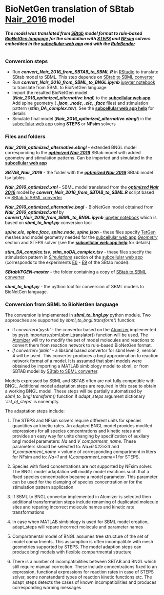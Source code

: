#  BioNetGen translation of SBtab [Nair_2016](https://github.com/jpgsantos/Model_Nair_2016) model 
##### The model was translated from [SBtab](https://github.com/tlubitz/SBtab) model format to rule-based [BioNetGen language](http://bionetgen.org/) for the simulation with [STEPS](http://steps.sourceforge.net/STEPS/default.php) and [NFsim](http://michaelsneddon.net/nfsim/) solvers embedded in the [subcellular web app](https://subcellular.humanbrainproject.eu/ ) and with the [RuleBender](https://github.com/RuleWorld/rulebender)
#
### Conversion steps 
- Run ***convert_Nair_2016_from_SBTAB_to_SBML.R*** in [RStudio](https://www.rstudio.com/products/rstudio/download/) to translate SBtab model to SBML. This step depends on [SBtab to SBML converter](https://github.com/a-kramer/SBtabVFGEN)
- Run ***convert_Nair_2016_from_SBML_to_BNGL.ipynb*** [jupyter notebook](https://jupyter.org/) to translate from SBML to BioNetGen language
- Import the resulted BioNetGen model (***Nair_2016_optimized_alternative.bngl***) to the **[subcellular web app](https://subcellular.humanbrainproject.eu/ )**. Add spine geometry ( ***.json***, ***.node***, ***.ele***, ***.face*** files) and stimulation pattern (***stim_DA_complex.tsv***). See the **[subcellular web app help](https://humanbrainproject.github.io/hbp-sp6-guidebook/online_usecases/subcellular_level/subcellular_app/subcellular_app.html)** for details
- Simulate final model (***Nair_2016_optimized_alternative.ebngl***) in the [subcellular web app](https://subcellular.humanbrainproject.eu/ ) using **STEPS** or **NFsim** solvers

### Files and folders

***Nair_2016_optimized_alternative.ebngl*** - extended BNGL model corresponding to the ***[optimized Nair 2016](https://github.com/jpgsantos/Model_Nair_2016/blob/master/SBtab_Nair_2016_optimized.xlsx)*** SBtab model with added geometry and stimulation patterns. Can be imported and simulated in the **[subcellular web app](https://subcellular.humanbrainproject.eu/ )**


***SBTAB_Nair_2016*** - the folder with the ***[optimized Nair 2016](https://github.com/jpgsantos/Model_Nair_2016/tree/master/tsv/Nair_2016_optimized)*** SBtab model tsv tables. 

***Nair_2016_optimized.xml*** - SBML model translated from the ***[optimized Nair 2016](https://github.com/jpgsantos/Model_Nair_2016/tree/master/tsv/Nair_2016_optimized)*** model by ***convert_Nair_2016_from_SBTAB_to_SBML.R*** script based on [SBtab to SBML converter](https://github.com/a-kramer/SBtabVFGEN)


***Nair_2016_optimized_alternative.bngl*** - BioNetGen model obtained from ***Nair_2016_optimized.xml*** by ***convert_Nair_2016_from_SBML_to_BNGL.ipynb*** [jupyter notebook](https://jupyter.org/) which is based on ***sbml_to_bngl.py*** conversion tool 

***spine.ele***, ***spine.face***, ***spine.node***, ***spine.json*** - these files specify [TetGen](http://wias-berlin.de/software/index.jsp?id=TetGen&lang=1) meshes and model geometry needed for the [subcellular web app](https://subcellular-bsp-epfl.apps.hbp.eu/model/meta/) *[Geometry](https://subcellular-bsp-epfl.apps.hbp.eu/model/geometry)* section and STEPS solver (see the **[subcellular web app help](https://humanbrainproject.github.io/hbp-sp6-guidebook/online_usecases/subcellular_level/subcellular_app/subcellular_app.html)** for details)


***stim_DA_complex.tsv***, ***stim_noDA_complex.tsv*** - these files specify the stimulation pattern in *[Simulations](https://subcellular-bsp-epfl.apps.hbp.eu/model/simulations)* section of the [subcellular web app](https://subcellular-bsp-epfl.apps.hbp.eu/model/meta/) (corresponds to the experiments [E0](https://github.com/jpgsantos/Model_Nair_2016/blob/master/tsv/Nair_2016_optimized/E0I.tsv) - [E9](https://github.com/jpgsantos/Model_Nair_2016/blob/master/tsv/Nair_2016_optimized/E9.tsv) of the SBtab model).

***SBtabVFGEN-master*** - the folder containing a copy of [SBtab to SBML converter](https://github.com/a-kramer/SBtabVFGEN)

***sbml_to_bngl.py*** - the python tool for conversion of SBML models to BioNetGen language.

### Conversion from SBML to BioNetGen language

The conversion is implemented in ***sbml_to_bngl.py*** python module.
Two approaches are supported by *sbml_to_bngl.transform()* function:
- if *converter='pysb'* - the convertor based on the [Atomizer](https://ruleworld.github.io/atomizer/blog/basic/bng.html) implemented by pysb.importers.sbml.sbml_translator() function will be used. The [Atomizer](https://ruleworld.github.io/atomizer/blog/basic/bng.html) will try to modify the set of model molecules and reactions to convert them from reaction network to rule-based BioNetGen format. 
- *if converter='plain'* - a libsbml based convertor for sbml level 2, version 4 will be used. This converter produces a bngl approximation to reaction network format of a model. It is assumed that sbml models were obtained by importing a MATLAB simbiology model to sbml, or from SBTAB model by [SBtab to SBML converter](https://github.com/a-kramer/SBtabVFGEN).

Models expressed by SBML and SBTAB often are not fully competible with BNGL.
Additional model adaptation steps are required in this case to obtain a working BNGL model. 
These steps will be partially automatized by *sbml_to_bngl.transform()* function
if *adapt_steps* argument dictionary *'list_of_steps'* is nonempty.

The adaptation steps include:

1) The STEPS and NFsim solvers require different units for species quantities an kinetic rates. An adapted BNGL model provides modifed expressions for all species concentrations and kinetic rates and provides an easy way for units changing by specification of auxilary bngl model parameters: *Na* and *V_comparment_name*. These parameters should be selected to: *Na=6.022e23* and *V_comparment_name* = volume of corresponding compartment in liters for NFsim and to: *Na=1* and *V_comparment_name=1* for STEPS. 

2) Species with fixed concentrations are not supported by NFsim solver. The BNGL model adaptation will modify model reactions such that a fixed species concentration became a model parameter. This parameter can be used for the clamping of species concentration or for the stimulation pattern application

3) If SBML to BNGL convertor implemented in Atomizer is selected then additional transformation steps include renaming of duplicated molecule sites and reparing incorrect molecule names and kinetic rate transformations

4) In case when MATLAB simbiology is used for SBML model creation, adapt_steps will repare incorrect molecule and parameter names

5) Compartmental model of BNGL assumes tree structure of the set of model comartments. This assumption is often incompatible with mesh geometries supported by STEPS. The model adaption steps can produce bngl models with flexible compartmental structure

6) There is a number of incompatibilities between SBTAB and BNGL which still require manual correction. These include concentrations fixed to an expression, functional expressions for reaction rates in case of STEPS solver, some nonstandard types of reaction kinetic functions etc. The adapt_steps detects the cases of known incompatibilities and produces corresponding warning messages 

